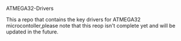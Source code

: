 ATMEGA32-Drivers

This a repo that contains the key drivers for ATMEGA32 microcontoller,please note that this reop isn't complete yet and will be updated in the future.

